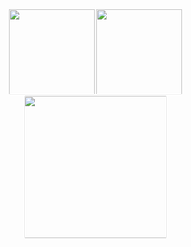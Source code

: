 <div align="center">
<img src="https://github-readme-stats.vercel.app/api?username=cyrilnapo&show_icons=true&theme=transparent&rank_icon=github&hide_border=true"height="150" />
<img src = "https://github-readme-stats.vercel.app/api/top-langs/?username=cyrilnapo&layout=compact&theme=transparent&hide_border=true" height="150"/>
  <img src="https://github-readme-activity-graph.vercel.app/graph?username=cyrilnapo&layout=compact&theme=github-compact&hide_border=true&hide_title=false&grid=true&line=3c66fc&point=false" height="250"/>
</div>
